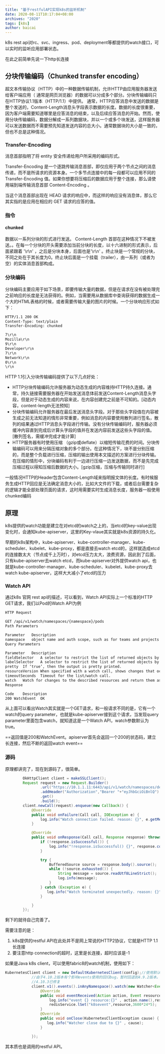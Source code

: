 ```yaml
---
title: "基于restfulAPI实现k8s的监听机制"
date: 2020-08-11T10:17:04+08:00
archives: "2020"
tags: [k8s]
author: baicai
---
```


 k8s rest api对rc、svc、ingress、pod、deployment等都提供的watch接口，可以实时的监听应用部署状态。 

在此之前简单先说一下http长连接

## 分块传输编码（Chunked transfer encoding）

超文本传输协议（HTTP）中的一种数据传输机制，允许HTTP由应用服务器发送给客户端应用（ 通常是网页浏览器）的数据可以分成多个部分。分块传输编码只在HTTP协议1.1版本（HTTP/1.1）中提供。
 通常，HTTP应答消息中发送的数据是整个发送的，Content-Length消息头字段表示数据的长度。数据的长度很重要，因为客户端需要知道哪里是应答消息的结束，以及后续应答消息的开始。然而，使用分块传输编码，数据分解成一系列数据块，并以一个或多个块发送，这样服务器可以发送数据而不需要预先知道发送内容的总大小。通常数据块的大小是一致的，但也不总是这种情况。

### Transfer-Encoding

消息首部指明了将 entity 安全传递给用户所采用的编码形式。

Transfer-Encoding 是一个逐跳传输消息首部，即仅应用于两个节点之间的消息传递，而不是所请求的资源本身。一个多节点连接中的每一段都可以应用不同的Transfer-Encoding 值。如果你想要将压缩后的数据应用于整个连接，那么请使用端到端传输消息首部  Content-Encoding 。

当这个消息首部出现在 HEAD 请求的响应中，而这样的响应没有消息体，那么它其实指的是应用在相应的  GET 请求的应答的值。

### 指令

#### chunked

数据以一系列分块的形式进行发送。 Content-Length 首部在这种情况下不被发送。。在每一个分块的开头需要添加当前分块的长度，以十六进制的形式表示，后面紧跟着 '\r\n' ，之后是分块本身，后面也是'\r\n' 。终止块是一个常规的分块，不同之处在于其长度为0。终止块后面是一个挂载（trailer），由一系列（或者为空）的实体消息首部构成。

### 分块编码

分块编码主要应用于如下场景，即要传输大量的数据，但是在请求在没有被处理完之前响应的长度是无法获得的。例如，当需要用从数据库中查询获得的数据生成一个大的HTML表格的时候，或者需要传输大量的图片的时候。一个分块响应形式如下：

```bash
HTTP/1.1 200 OK 
Content-Type: text/plain 
Transfer-Encoding: chunked

7\r\n
Mozilla\r\n 
9\r\n
Developer\r\n
7\r\n
Network\r\n
0\r\n 
\r\n
```

HTTP 1.1引入分块传输编码提供了以下几点好处：

- HTTP分块传输编码允许服务器为动态生成的内容维持HTTP持久连接。通常，持久链接需要服务器在开始发送消息体前发送Content-Length消息头字段，但是对于动态生成的内容来说，在内容创建完之前是不可知的。[动态内容，content-length无法预知]
- 分块传输编码允许服务器在最后发送消息头字段。对于那些头字段值在内容被生成之前无法知道的情形非常重要，例如消息的内容要使用散列进行签名，散列的结果通过HTTP消息头字段进行传输。没有分块传输编码时，服务器必须缓冲内容直到完成后计算头字段的值并在发送内容前发送这些头字段的值。[散列签名，需缓冲完成才能计算]
- HTTP服务器有时使用压缩 （gzip或deflate）以缩短传输花费的时间。分块传输编码可以用来分隔压缩对象的多个部分。在这种情况下，块不是分别压缩的，而是整个负载进行压缩，压缩的输出使用本文描述的方案进行分块传输。在压缩的情形中，分块编码有利于一边进行压缩一边发送数据，而不是先完成压缩过程以得知压缩后数据的大小。[gzip压缩，压缩与传输同时进行]

一般情况HTTP的Header包含Content-Length域来指明报文体的长度。有时候服务生成HTTP回应是无法确定消息大小的，比如大文件的下载，或者后台需要复杂的逻辑才能全部处理页面的请求，这时用需要实时生成消息长度，服务器一般使用chunked编码

## 原理

k8s提供的watch功能是建立在对etcd的watch之上的，当etcd的key-value出现变化时，会通知kube-apiserver，这里的Key-vlaue其实就是k8s资源的持久化。

早期的k8s架构中，kube-apiserver、kube-controller-manager、kube-scheduler、kubelet、kube-proxy，都是直接去watch etcd的，这样就造成etcd的连接数太大（节点成千上万时），对etcd压力太大，浪费资源，因此到了后面，只有kube-apiserver去watch etcd，而kube-apiserver对外提供watch api，也就是kube-controller-manager、kube-scheduler、kubelet、kube-proxy去watch kube-apiserver，这样大大减小了etcd的压力



### Watch API

通过k8s 官网 rest api的描述，可以看到，Watch API实际上一个标准的HTTP GET请求，我们以Pod的Watch API为例

```bash
HTTP Request

GET /api/v1/watch/namespaces/{namespace}/pods
Path Parameters

Parameter   Description
namespace   object name and auth scope, such as for teams and projects
Query Parameters

Parameter   Description
fieldSelector   A selector to restrict the list of returned objects by their fields. Defaults to everything.
labelSelector   A selector to restrict the list of returned objects by their labels. Defaults to everything.
pretty  If ‘true’, then the output is pretty printed.
resourceVersion When specified with a watch call, shows changes that occur after that particular version of a resource. Defaults to changes from the beginning of history. When specified for list: - if unset, then the result is returned from remote storage based on quorum-read flag; - if it’s 0, then we simply return what we currently have in cache, no guarantee; - if set to non zero, then the result is at least as fresh as given rv.
timeoutSeconds  Timeout for the list/watch call.
watch   Watch for changes to the described resources and return them as a stream of add, update, and remove notifications. Specify resourceVersion.
Response

Code    Description
200 WatchEvent  OK
```

从上面可以看出Watch其实就是一个GET请求，和一般请求不同的是，它有一个watch的query parameter，也就是kube-apiserver接到这个请求，当发现query parameter里面包含watch，就知道这是一个Watch API，watch参数默认为true。

==返回值是200和WatchEvent。apiserver首先会返回一个200的状态码，建立长连接，然后不断的返回watch event==

### 源码

原理都讲完了，现在到源码了，很简单。

```java
        OkHttpClient client = makeSSLClient();
        Request request = new Request.Builder()
                .url("https://10.1.1.11:6443/api/v1/watch/namespaces/default/pods")
                .addHeader("Authorization","Bearer "+"eyJhbGciOiBnlQ")
                .get()
                .build();
        client.newCall(request).enqueue(new Callback() {
            @Override
            public void onFailure(Call call, IOException e) {
                log.info("Watch connection failed. reason: {}", e.getMessage());
            }

            @Override
            public void onResponse(Call call, Response response) throws IOException {
                if (!response.isSuccessful()) {
                    log.info("!response.isSuccessful() {}", response.code());
                }

                try {
                    BufferedSource source = response.body().source();
                    while (!source.exhausted()) {
                        String message = source.readUtf8LineStrict();
                        log.info(message);
                    }
                } catch (Exception e) {
                   log.info("Watch terminated unexpectedly. reason: {}", e.getMessage());
                }

            }
        });
```



剩下的就待自己完善了。

需要注意的是：

1. k8s提供的restful API在此处并不是网上常说的HTTP2协议，它就是HTTP 1.1 长连接
2. 要注意http connection的超时，这里是长连接，超时应该是-1

如果是Java k8s client，可以使用fabric8的watch机制，使用如下：

```java
KubernetesClient client = new DefaultKubernetesClient(config);//使用默认的就足够了
            //由于4.10.2版本有个影响events使用的回归bug，暂时回退到4.9.2版本。详情见官网issue#2328
            //4.10.3已修复
            client.v1().events().inAnyNamespace().watch(new Watcher<Event>() {
                @Override
                public void eventReceived(Action action, Event resource) {
                    log.info("event {} resource:{}" , action.name(),resource.toString());
                    redisService.lSet("k8sevent",resource,3600*24*5);
                }
                @Override
                public void onClose(KubernetesClientException cause) {
                   log.info("Watcher close due to {}" , cause);
                }

            });
```

其本质也是调用的restful API。